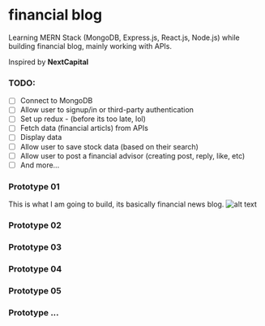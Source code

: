 # financial blog
Learning MERN Stack (MongoDB, Express.js, React.js, Node.js) while building financial blog, mainly working with APIs.

Inspired by <strong>NextCapital</strong>

### TODO:
 * [ ] Connect to MongoDB
 * [ ] Allow user to signup/in or third-party authentication
 * [ ] Set up redux - (before its too late, lol)
 * [ ] Fetch data (financial articls) from APIs
 * [ ] Display data
 * [ ] Allow user to save stock data (based on their search)
 * [ ] Allow user to post a financial advisor (creating post, reply, like, etc)
 * [ ] And more...

### Prototype 01
This is what I am going to build, its basically financial news blog.
![alt text](https://i.imgur.com/3Q5Rnwj.png)


### Prototype 02


### Prototype 03


### Prototype 04


### Prototype 05


### Prototype ...
